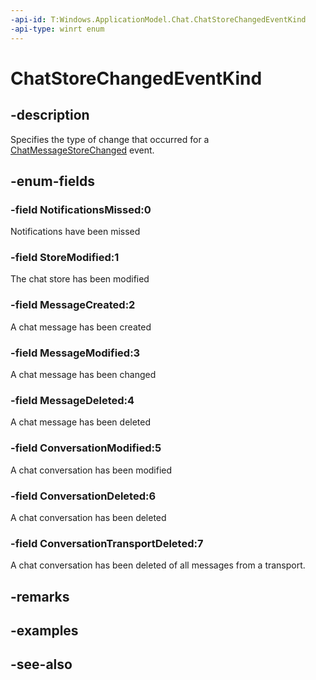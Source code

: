 ```yaml
---
-api-id: T:Windows.ApplicationModel.Chat.ChatStoreChangedEventKind
-api-type: winrt enum
---
```


<!-- Enumeration syntax
public enum Windows.ApplicationModel.Chat.ChatStoreChangedEventKind : int
-->

# ChatStoreChangedEventKind

## -description
Specifies the type of change that occurred for a [ChatMessageStoreChanged](chatmessagestorechangedeventargs.md) event.

## -enum-fields
### -field NotificationsMissed:0
Notifications have been missed

### -field StoreModified:1
The chat store has been modified

### -field MessageCreated:2
A chat message has been created

### -field MessageModified:3
A chat message has been changed

### -field MessageDeleted:4
A chat message has been deleted

### -field ConversationModified:5
A chat conversation has been modified

### -field ConversationDeleted:6
A chat conversation has been deleted

### -field ConversationTransportDeleted:7
A chat conversation has been deleted of all messages from a transport.


## -remarks

## -examples

## -see-also